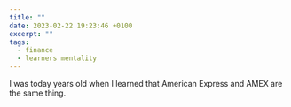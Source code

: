 ```yaml
---
title: ""
date: 2023-02-22 19:23:46 +0100
excerpt: ""
tags:
  - finance
  - learners mentality
---
```


I was today years old when I learned that American Express and AMEX are the same thing.
